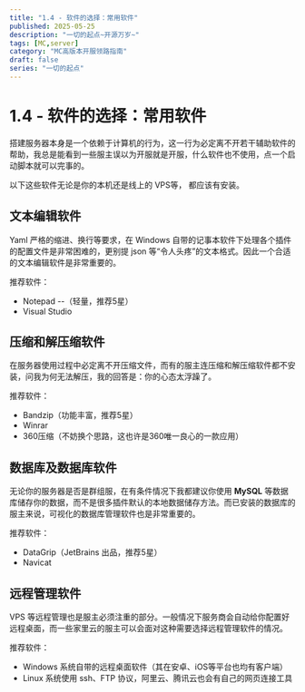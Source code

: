 ```yaml
---
title: "1.4 - 软件的选择：常用软件"
published: 2025-05-25
description: "一切的起点~开源万岁~"
tags: [MC,server]
category: "MC高版本开服领路指南"
draft: false
series: "一切的起点"
---
```


# 1.4 - 软件的选择：常用软件

搭建服务器本身是一个依赖于计算机的行为，这一行为必定离不开若干辅助软件的帮助，我总是能看到一些服主误以为开服就是开服，什么软件也不使用，点一个启动脚本就可以完事的。

以下这些软件无论是你的本机还是线上的 VPS等， 都应该有安装。

## 文本编辑软件

Yaml 严格的缩进、换行等要求，在 Windows 自带的记事本软件下处理各个插件的配置文件是非常困难的，更别提 json 等“令人头疼”的文本格式。因此一个合适的文本编辑软件是非常重要的。

推荐软件：

* Notepad --（轻量，推荐5星）
* Visual Studio

## 压缩和解压缩软件

在服务器使用过程中必定离不开压缩文件，而有的服主连压缩和解压缩软件都不安装，问我为何无法解压，我的回答是：你的心态太浮躁了。

推荐软件：

* Bandzip（功能丰富，推荐5星）
* Winrar
* 360压缩（不妨换个思路，这也许是360唯一良心的一款应用）

## 数据库及数据库软件

无论你的服务器是否是群组服，在有条件情况下我都建议你使用 **MySQL** 等数据库储存你的数据，而不是很多插件默认的本地数据储存方法。而已安装的数据库的服主来说，可视化的数据库管理软件也是非常重要的。

推荐软件：

* DataGrip（JetBrains 出品，推荐5星）
* Navicat

## 远程管理软件

VPS 等远程管理也是服主必须注重的部分。一般情况下服务商会自动给你配置好远程桌面，而一些家里云的服主可以会面对这种需要选择远程管理软件的情况。

推荐软件：

* Windows 系统自带的远程桌面软件（其在安卓、iOS等平台也均有客户端）
* Linux 系统使用 ssh、FTP 协议，阿里云、腾讯云也会有自己的网页连接工具
